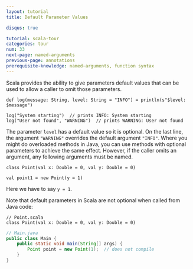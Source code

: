 ```yaml
---
layout: tutorial
title: Default Parameter Values

disqus: true

tutorial: scala-tour
categories: tour
num: 33
next-page: named-arguments
previous-page: annotations
prerequisite-knowledge: named-arguments, function syntax
---
```


Scala provides the ability to give parameters default values that can be used to allow a caller to omit those parameters.

```tut
def log(message: String, level: String = "INFO") = println(s"$level: $message")

log("System starting")  // prints INFO: System starting
log("User not found", "WARNING")  // prints WARNING: User not found
```

The parameter `level` has a default value so it is optional. On the last line, the argument `"WARNING"` overrides the default argument `"INFO"`. Where you might do overloaded methods in Java, you can use methods with optional parameters to achieve the same effect. However, if the caller omits an argument, any following arguments must be named.

```tut  
class Point(val x: Double = 0, val y: Double = 0)

val point1 = new Point(y = 1)
```
Here we have to say `y = 1`.

Note that default parameters in Scala are not optional when called from Java code:

```tut
// Point.scala
class Point(val x: Double = 0, val y: Double = 0)
```

```java
// Main.java
public class Main {
    public static void main(String[] args) {
        Point point = new Point(1);  // does not compile
    }
}
```
